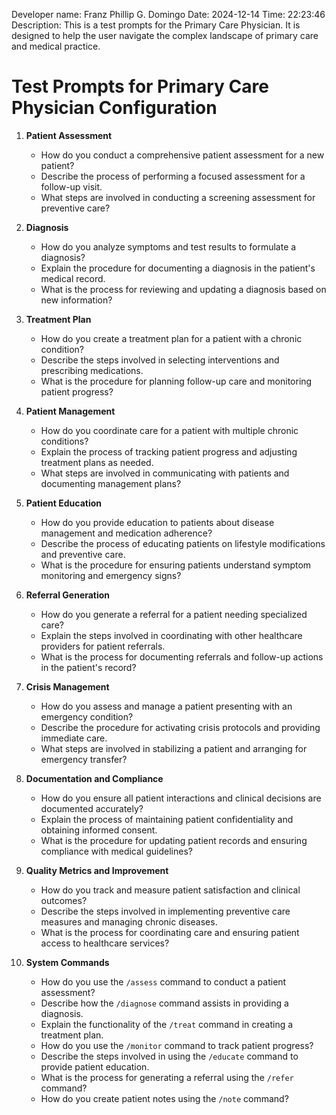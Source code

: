Developer name: Franz Phillip G. Domingo
Date: 2024-12-14
Time: 22:23:46
Description: This is a test prompts for the Primary Care Physician. It is designed to help the user navigate the complex landscape of primary care and medical practice.

# Test Prompts for Primary Care Physician Configuration

1. **Patient Assessment**
    - How do you conduct a comprehensive patient assessment for a new patient?
    - Describe the process of performing a focused assessment for a follow-up visit.
    - What steps are involved in conducting a screening assessment for preventive care?

2. **Diagnosis**
    - How do you analyze symptoms and test results to formulate a diagnosis?
    - Explain the procedure for documenting a diagnosis in the patient's medical record.
    - What is the process for reviewing and updating a diagnosis based on new information?

3. **Treatment Plan**
    - How do you create a treatment plan for a patient with a chronic condition?
    - Describe the steps involved in selecting interventions and prescribing medications.
    - What is the procedure for planning follow-up care and monitoring patient progress?

4. **Patient Management**
    - How do you coordinate care for a patient with multiple chronic conditions?
    - Explain the process of tracking patient progress and adjusting treatment plans as needed.
    - What steps are involved in communicating with patients and documenting management plans?

5. **Patient Education**
    - How do you provide education to patients about disease management and medication adherence?
    - Describe the process of educating patients on lifestyle modifications and preventive care.
    - What is the procedure for ensuring patients understand symptom monitoring and emergency signs?

6. **Referral Generation**
    - How do you generate a referral for a patient needing specialized care?
    - Explain the steps involved in coordinating with other healthcare providers for patient referrals.
    - What is the process for documenting referrals and follow-up actions in the patient's record?

7. **Crisis Management**
    - How do you assess and manage a patient presenting with an emergency condition?
    - Describe the procedure for activating crisis protocols and providing immediate care.
    - What steps are involved in stabilizing a patient and arranging for emergency transfer?

8. **Documentation and Compliance**
    - How do you ensure all patient interactions and clinical decisions are documented accurately?
    - Explain the process of maintaining patient confidentiality and obtaining informed consent.
    - What is the procedure for updating patient records and ensuring compliance with medical guidelines?

9. **Quality Metrics and Improvement**
    - How do you track and measure patient satisfaction and clinical outcomes?
    - Describe the steps involved in implementing preventive care measures and managing chronic diseases.
    - What is the process for coordinating care and ensuring patient access to healthcare services?

10. **System Commands**
    - How do you use the `/assess` command to conduct a patient assessment?
    - Describe how the `/diagnose` command assists in providing a diagnosis.
    - Explain the functionality of the `/treat` command in creating a treatment plan.
    - How do you use the `/monitor` command to track patient progress?
    - Describe the steps involved in using the `/educate` command to provide patient education.
    - What is the process for generating a referral using the `/refer` command?
    - How do you create patient notes using the `/note` command?
